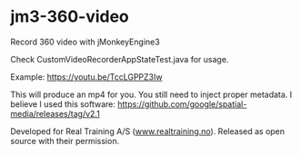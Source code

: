 # jm3-360-video
Record 360 video with jMonkeyEngine3

Check CustomVideoRecorderAppStateTest.java for usage.

Example: https://youtu.be/TccLGPPZ3Iw


This will produce an mp4 for you. You still need to inject proper metadata. I believe I used this software: https://github.com/google/spatial-media/releases/tag/v2.1


Developed for Real Training A/S (www.realtraining.no). Released as open source with their permission.
